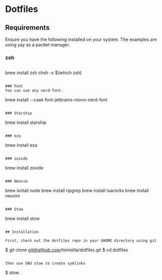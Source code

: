 # Dotfiles

## Requirements

Ensure you have the following installed on your system. The examples are using yay as a packet manager.

### zsh
```
```
brew install zsh
chsh -s $(which zsh)
```

### Font
You can use any nerd-font.
```
brew install --cask font-jetbrains-mono-nerd-font
```

### Starship
```
brew install starship
```

### eza
```
brew install eza
```

### zoxide
```
brew install zoxide
```

### Neovim
```
brew isntall node
brew install ripgrep
brew install luarocks
brew install neovim
```

### Stow
```
brew install stow
```

## Installation

First, check out the dotfiles repo in your $HOME directory using git

```
$ git clone git@github.com/tomiella/dotfiles.git
$ cd dotfiles
```

then use GNU stow to create symlinks

```
$ stow .
```
